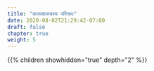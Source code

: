 ```yaml
---
title: "काव्यशास्त्रस्य परिचयः"
date: 2020-08-02T21:29:42-07:00
draft: false
chapter: true
weight: 5
---
```


{{% children showhidden="true" depth="2" %}}